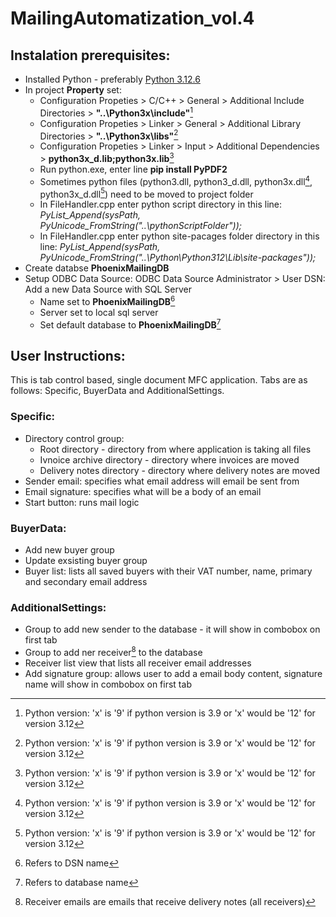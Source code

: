 # MailingAutomatization_vol.4

## Instalation prerequisites:
  * Installed Python - preferably [Python 3.12.6](https://www.python.org/ftp/python/3.12.6/python-3.12.6-amd64.exe)
  * In project **Property** set:
    * Configuration Propeties > C/C++ > General > Additional Include Directories > **"..\Python3x\include"**[^1]
    * Configuration Propeties >  Linker > General > Additional Library Directories > **"..\Python3x\libs"**[^1]
    * Configuration Propeties >  Linker > Input > Additional Dependencies > **python3x_d.lib;python3x.lib**[^1]
    * Run python.exe, enter line **pip install PyPDF2**
    * Sometimes python files (python3.dll, python3_d.dll, python3x.dll[^1], python3x_d.dll[^1]) need to be moved to project folder
    * In FileHandler.cpp enter python script directory in this line: *PyList_Append(sysPath, PyUnicode_FromString("..\\pythonScriptFolder"));*
    * In FileHandler.cpp enter python site-pacages folder directory in this line: *PyList_Append(sysPath, PyUnicode_FromString("..\\Python\\Python312\\Lib\\site-packages"));*
  * Create databse **PhoenixMailingDB**
  * Setup ODBC Data Source: ODBC Data Source Administrator > User DSN: Add a new Data Source with SQL Server
    * Name set to **PhoenixMailingDB**[^2]
    * Server set to local sql server
    * Set default database to **PhoenixMailingDB**[^3]

## User Instructions:
  This is tab control based, single document MFC application. Tabs are as follows: Specific, BuyerData and AdditionalSettings.
  ### Specific:
   * Directory control group:
     * Root directory - directory from where application is taking all files
     * Ivnoice archive directory - directory where invoices are moved
     * Delivery notes directory - directory where delivery notes are moved
   * Sender email: specifies what email address will email be sent from
   * Email signature: specifies what will be a body of an email
   * Start button: runs mail logic
  ### BuyerData:
   * Add new buyer group
   * Update exsisting buyer group
   * Buyer list: lists all saved buyers with their VAT number, name, primary and secondary email address
  ### AdditionalSettings:
   * Group to add new sender to the database - it will show in combobox on first tab
   * Group to add ner receiver[^4] to the database
   * Receiver list view that lists all receiver email addresses
   * Add signature group: allows user to add a email body content, signature name will show in combobox on first tab


[^1]: Python version: 'x' is '9' if python version is 3.9 or 'x' would be '12' for version 3.12
[^2]: Refers to DSN name
[^3]: Refers to database name
[^4]: Receiver emails are emails that receive delivery notes (all receivers)
